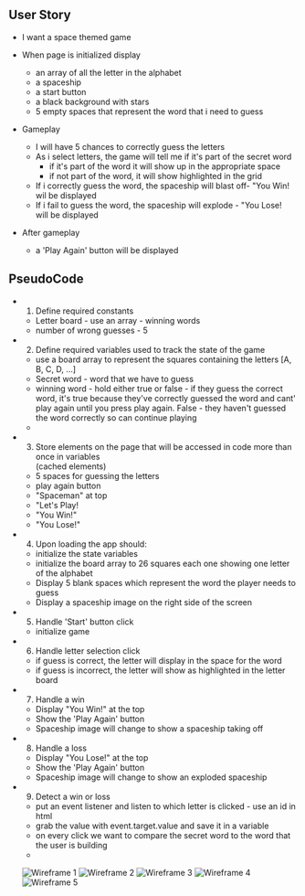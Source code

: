 
## User Story
- I want a space themed game 
- When page is initialized display
    - an array of all the letter in the alphabet
    - a spaceship
    - a start button
    - a black background with stars
    - 5 empty spaces that represent the word that i need to guess

- Gameplay
    - I will have 5 chances to correctly guess the letters
    - As i select letters, the game will tell me if it's part of the secret word
        - if it's part of the word it will show up in the appropriate space
        - if not part of the word, it will show highlighted in the grid
    - If i correctly guess the word, the spaceship will blast off- "You Win! wil be displayed
    - If i fail to guess the word, the spaceship will explode - "You Lose! will be displayed

- After gameplay
    - a 'Play Again' button will be displayed


## PseudoCode

- 1. Define required constants
    - Letter board - use an array - winning words
    - number of wrong guesses - 5


- 2. Define required variables used to track the state of the game
    - use a board array to represent the squares containing the letters [A, B, C,  D, ...]
    - Secret word - word that we have to guess
    - winning word - hold either true or false - if they guess the correct word, it's true because they've correctly guessed the word and cant' play again until you press play again. False - they haven't guessed the word correctly so can continue playing
    - 


- 3. Store elements on the page that will be accessed in code more than once in variables  
    (cached elements)
    - 5 spaces for guessing the letters
    - play again button
    - "Spaceman" at top
    - "Let's Play!
    - "You Win!"
    - "You Lose!"


- 4. Upon loading the app should:
    - initialize the state variables
    - initialize the board array to 26 squares each one showing one letter of the alphabet
    - Display 5 blank spaces which represent the word the player needs to guess
    - Display a spaceship image on the right side of the screen


- 5. Handle 'Start' button click
    - initialize game


- 6. Handle letter selection click
    - if guess is correct, the letter will display in the space for the word
    - if guess is incorrect, the letter will show as highlighted in the letter board


- 7.  Handle a win
    - Display "You Win!" at the top
    - Show the 'Play Again' button
    - Spaceship image will change to show a spaceship taking off


- 8. Handle a loss
    - Display "You Lose!" at the top
    - Show the 'Play Again' button
    - Spaceship image will change to show an exploded spaceship

- 9. Detect a win or loss
    - put an event listener and listen to which letter is clicked - use an id in html
    - grab the value with event.target.value and save it in a variable
    - on every click we want to compare the secret word to the word that the user is building
    -
    
    ![Wireframe 1](https://i.imgur.com/xyAtzUh.jpg)
    ![Wireframe 2](https://i.imgur.com/YuIjzUH.jpg)
    ![Wireframe 3](https://i.imgur.com/ala3wGT.jpg)
    ![Wireframe 4](https://i.imgur.com/2keT14Y.jpg)
    ![Wireframe 5](https://i.imgur.com/gBmXNjH.jpg)